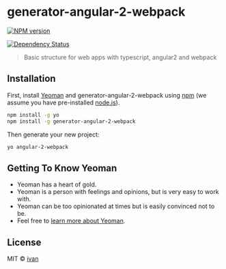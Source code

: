 # generator-angular-2-webpack

[![NPM version][npm-image]][npm-url]
<!-- [![Build Status][travis-image]][travis-url] -->
[![Dependency Status][daviddm-image]][daviddm-url]
> Basic structure for web apps with typescript, angular2 and webpack

## Installation

First, install [Yeoman](http://yeoman.io) and generator-angular-2-webpack using [npm](https://www.npmjs.com/) (we assume you have pre-installed [node.js](https://nodejs.org/)).

```bash
npm install -g yo
npm install -g generator-angular-2-webpack
```

Then generate your new project:

```bash
yo angular-2-webpack
```

## Getting To Know Yeoman

 * Yeoman has a heart of gold.
 * Yeoman is a person with feelings and opinions, but is very easy to work with.
 * Yeoman can be too opinionated at times but is easily convinced not to be.
 * Feel free to [learn more about Yeoman](http://yeoman.io/).

## License

MIT © [ivan]()


[npm-image]: https://badge.fury.io/js/generator-angular-2-webpack.svg
[npm-url]: https://npmjs.org/package/generator-angular-2-webpack
[travis-image]: https://travis-ci.org/fermi2n/generator-angular-2-webpack.svg?branch=master
[travis-url]: https://travis-ci.org/fermi2n/generator-angular-2-webpack
[daviddm-image]: https://david-dm.org/fermi2n/generator-angular-2-webpack.svg?theme=shields.io
[daviddm-url]: https://david-dm.org/fermi2n/generator-angular-2-webpack
